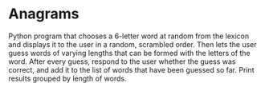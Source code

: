 # Anagrams
Python program that chooses a 6-letter word at random from the lexicon and displays it to the user in a random, scrambled order. Then lets the user guess words of varying lengths that can be formed with the letters of the word. After every guess, respond to the user whether the guess was correct, and add it to the list of words that have been guessed so far. Print results grouped by length of words.
